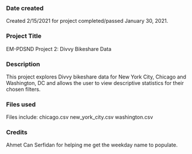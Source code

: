 ### Date created
Created 2/15/2021 for project completed/passed January 30, 2021.

### Project Title
EM-PDSND Project 2: Divvy Bikeshare Data

### Description
This project explores Divvy bikeshare data for New York City, Chicago and Washington, DC and allows the user to view descriptive statistics for their chosen filters.

### Files used
Files include:
chicago.csv
new_york_city.csv
washington.csv

### Credits
Ahmet Can Serfidan for helping me get the weekday name to populate.

